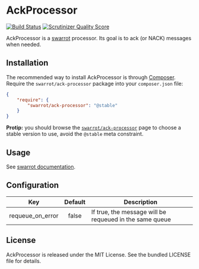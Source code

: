 # AckProcessor

[![Build Status](https://travis-ci.org/swarrot/ack-processor.png)](https://travis-ci.org/swarrot/ack-processor)
[![Scrutinizer Quality Score](https://scrutinizer-ci.com/g/swarrot/ack-processor/badges/quality-score.png?s=cd91b26f160699f8452120a15df296975e5b7a64)](https://scrutinizer-ci.com/g/swarrot/ack-processor/)

AckProcessor is a [swarrot](https://github.com/swarrot/swarrot) processor.
Its goal is to ack (or NACK) messages when needed.

## Installation

The recommended way to install AckProcessor is through
[Composer](http://getcomposer.org/). Require the `swarrot/ack-processor` package
into your `composer.json` file:

```json
{
    "require": {
        "swarrot/ack-processor": "@stable"
    }
}
```

**Protip:** you should browse the
[`swarrot/ack-processor`](https://packagist.org/packages/swarrot/ack-processor)
page to choose a stable version to use, avoid the `@stable` meta constraint.

## Usage

See [swarrot documentation](https://github.com/swarrot/swarrot).

## Configuration

|Key             |Default|Description                                            |
|:--------------:|:-----:|-------------------------------------------------------|
|requeue_on_error|false  |If true, the message will be requeued in the same queue|

## License

AckProcessor is released under the MIT License. See the bundled LICENSE file for details.
